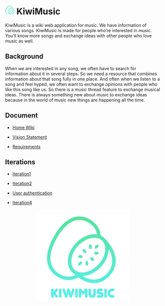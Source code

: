 # <img src="media/logo-without-text.png" width="30" height="30"> KiwiMusic 

KiwiMusic is a wiki web application for music. We have information of various songs. KiwiMusic 
is made for people who’re interested in music. You’ll know more songs and exchange ideas 
with other people who love music as well.

## Background

When we are interested in any song, we often have to search for information about it in several steps. 
So we need a resource that combines information about that song fully in one place. And often when we 
listen to a song and feel hyped, we often want to exchange opinions with people who like this song 
like us. So there is a music thread feature to exchange musical ideas. There is always something new
about music to exchange ideas because in the world of music new things are happening all the time.

## Document

- [Home Wiki](../../wiki/Home)

- [Vision Statement](../../wiki/Vision%20Statement)

- [Requirements](../../wiki/Requirements)

## Iterations

- [Iteration1](../../wiki/Iteration-1)  

- [Iteration2](../../wiki/Iteration-2)

- [User authentication](../../wiki/User-authentication)

- [Iteration4](../../wiki/Iteration-4)

<div align="center"><img src="media/logo-colored.png" width="300" height="300"></div>
